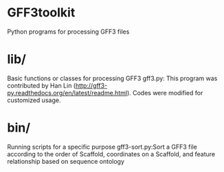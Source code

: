 # GFF3toolkit
Python programs for processing GFF3 files

# lib/
Basic functions or classes for processing GFF3
    gff3.py: This program was contributed by Han Lin (http://gff3-py.readthedocs.org/en/latest/readme.html). Codes were modified for customized usage.

# bin/
Running scripts for a specific purpose
    gff3-sort.py:Sort a GFF3 file according to the order of Scaffold, coordinates on a Scaffold, and feature relationship based on sequence ontology
